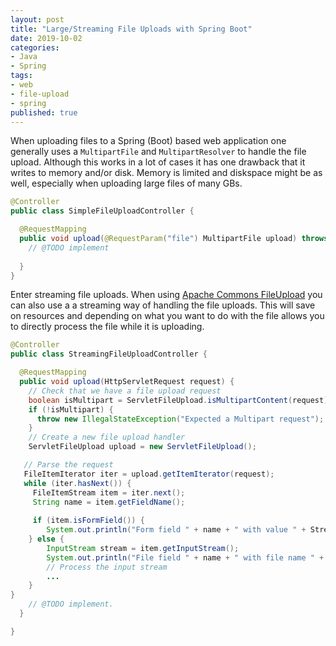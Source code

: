 ```yaml
---
layout: post
title: "Large/Streaming File Uploads with Spring Boot"
date: 2019-10-02
categories:
- Java
- Spring
tags:
- web
- file-upload
- spring
published: true
---
```

When uploading files to a Spring (Boot) based web application one generally uses a `MultipartFile` and `MultipartResolver` to handle the file upload. Although this works in a lot of cases it has one drawback that it writes to memory and/or disk. Memory is limited and diskspace might be as well, especially when uploading large files of many GBs. 



```java
@Controller
public class SimpleFileUploadController {

  @RequestMapping
  public void upload(@RequestParam("file") MultipartFile upload) throws Exception {
    // @TODO implement
    
  }
}
```

Enter streaming file uploads. When using [Apache Commons FileUpload][1] you can also use a a streaming way of handling the file uploads. This will save on resources and depending on what you want to do with the file allows you to directly process the file while it is uploading. 

```java
@Controller
public class StreamingFileUploadController {

  @RequestMapping
  public void upload(HttpServletRequest request) {
    // Check that we have a file upload request
    boolean isMultipart = ServletFileUpload.isMultipartContent(request);
    if (!isMultipart) {
      throw new IllegalStateException("Expected a Multipart request");
    }
    // Create a new file upload handler
    ServletFileUpload upload = new ServletFileUpload();

   // Parse the request
   FileItemIterator iter = upload.getItemIterator(request);
   while (iter.hasNext()) {
     FileItemStream item = iter.next();
     String name = item.getFieldName();
     
     if (item.isFormField()) {
        System.out.println("Form field " + name + " with value " + Streams.asString(stream) + " detected.");
    } else {
        InputStream stream = item.getInputStream();
        System.out.println("File field " + name + " with file name " + item.getName() + " detected.");
        // Process the input stream
        ...
    }
}
    // @TODO implement.
  }

}
```

[1]: https://commons.apache.org/proper/commons-fileupload
